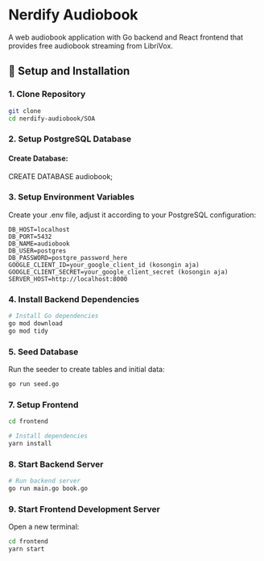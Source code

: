 # Nerdify Audiobook

A web audiobook application with Go backend and React frontend that provides free audiobook streaming from LibriVox.

## 🚀 **Setup and Installation**

### **1. Clone Repository**
```bash
git clone 
cd nerdify-audiobook/SOA
```

### **2. Setup PostgreSQL Database**

#### **Create Database:**
CREATE DATABASE audiobook;

### **3. Setup Environment Variables**

Create your .env file, adjust it according to your PostgreSQL configuration:

```env
DB_HOST=localhost
DB_PORT=5432
DB_NAME=audiobook
DB_USER=postgres
DB_PASSWORD=postgre_password_here
GOOGLE_CLIENT_ID=your_google_client_id (kosongin aja)
GOOGLE_CLIENT_SECRET=your_google_client_secret (kosongin aja)
SERVER_HOST=http://localhost:8000
```

### **4. Install Backend Dependencies**

```bash
# Install Go dependencies
go mod download
go mod tidy
```


### **5. Seed Database**

Run the seeder to create tables and initial data:

```bash
go run seed.go
```

### **7. Setup Frontend**

```bash
cd frontend

# Install dependencies
yarn install
```

### **8. Start Backend Server**

```bash
# Run backend server
go run main.go book.go
```

### **9. Start Frontend Development Server**

Open a new terminal:

```bash
cd frontend
yarn start
```

